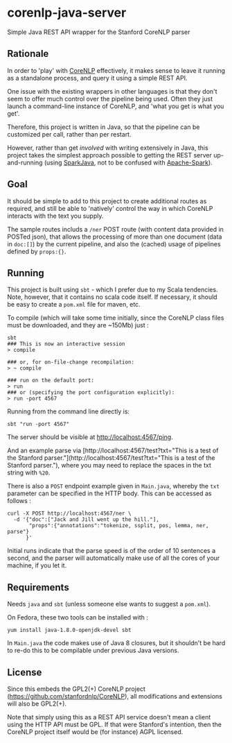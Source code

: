 # corenlp-java-server
Simple Java REST API wrapper for the Stanford CoreNLP parser

## Rationale

In order to 'play' with [CoreNLP](http://nlp.stanford.edu/software/corenlp.shtml) 
effectively, it makes sense to leave it running as a standalone process, 
and query it using a simple REST API.

One issue with the existing wrappers in other languages is that they 
don't seem to offer much control over the pipeline being used.  Often they
just launch a command-line instance of CoreNLP, and 'what you get is what you get'.

Therefore, this project is written in Java, so that the pipeline can
be customized per call, rather than per restart.

However, rather than get *involved* with writing extensively in Java, this project
takes the simplest approach possible to getting the REST server up-and-running
(using [SparkJava](http://sparkjava.com/documentation.html), 
not to be confused with [Apache-Spark](https://spark.apache.org/)).

## Goal

It should be simple to add to this project to create additional routes
as required, and still be able to 'natively' control the way in which CoreNLP
interacts with the text you supply.

The sample routes includs a ```/ner``` POST route (with content data provided 
in POSTed json), that allows the processing of more than one 
document (data in ```doc:[]```) by the current pipeline, 
and also the (cached) usage of pipelines defined by ```props:{}```.

## Running

This project is built using ```sbt``` - which I prefer due to my 
Scala tendencies.  Note, however, that it contains no scala code 
itself.  If necessary, it should be easy to create a ```pom.xml``` file 
for maven, etc.

To compile (which will take some time initially, since the CoreNLP 
class files must be downloaded, and they are ~150Mb) just :
```
sbt
### This is now an interactive session
> compile

### or, for on-file-change recompilation:
> ~ compile

### run on the default port:
> run
### or (specifying the port configuration explicitly):
> run -port 4567
```

Running from the command line directly is: 
```
sbt "run -port 4567"
```

The server should be visible at [http://localhost:4567/ping](http://localhost:4567/ping).

And an example parse via [http://localhost:4567/test?txt="This is a test of the Stanford parser."](http://localhost:4567/test?txt="This is a test of the Stanford parser."),
where you may need to replace the spaces in the txt string with ```%20```.

There is also a ```POST``` endpoint example given in ```Main.java```, 
whereby the ```txt``` parameter can be specified in the HTTP body.  This can be 
accessed as follows :

```
curl -X POST http://localhost:4567/ner \
  -d '{"doc":["Jack and Jill went up the hill."],
       "props":{"annotations":"tokenize, ssplit, pos, lemma, ner, parse"}
      }'
```

Initial runs indicate that the parse speed is of the order of 10 sentences a second, and the parser will automatically make use of all the cores of your machine, if you let it.

## Requirements

Needs ```java``` and ```sbt``` (unless someone else wants to suggest a ```pom.xml```).

On Fedora, these two tools can be installed with : 

```
yum install java-1.8.0-openjdk-devel sbt
```

In ```Main.java``` the code makes use of Java 8 closures, but it shouldn't be hard to 
re-do this to be compilable under previous Java versions.


## License

Since this embeds the GPL2(+) CoreNLP project (https://github.com/stanfordnlp/CoreNLP), 
all modifications and extensions will also be GPL2(+).

Note that simply using this as a REST API service doesn't mean a client 
using the HTTP API must be GPL.  If that were Stanford's intention, 
then the CoreNLP project itself would be (for instance) AGPL licensed.

